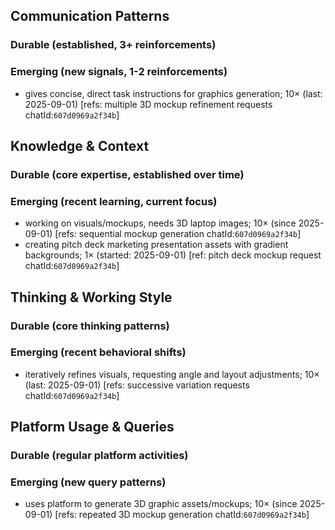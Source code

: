 ## Communication Patterns
### Durable (established, 3+ reinforcements)

### Emerging (new signals, 1-2 reinforcements)
- gives concise, direct task instructions for graphics generation; 10× (last: 2025-09-01) [refs: multiple 3D mockup refinement requests chatId:`607d0969a2f34b`]

## Knowledge & Context
### Durable (core expertise, established over time)

### Emerging (recent learning, current focus)
- working on visuals/mockups, needs 3D laptop images; 10× (since 2025-09-01) [refs: sequential mockup generation chatId:`607d0969a2f34b`]
- creating pitch deck marketing presentation assets with gradient backgrounds; 1× (started: 2025-09-01) [ref: pitch deck mockup request chatId:`607d0969a2f34b`]

## Thinking & Working Style
### Durable (core thinking patterns)

### Emerging (recent behavioral shifts)
- iteratively refines visuals, requesting angle and layout adjustments; 10× (last: 2025-09-01) [refs: successive variation requests chatId:`607d0969a2f34b`]

## Platform Usage & Queries
### Durable (regular platform activities)

### Emerging (new query patterns)
- uses platform to generate 3D graphic assets/mockups; 10× (since 2025-09-01) [refs: repeated 3D mockup generation chatId:`607d0969a2f34b`]